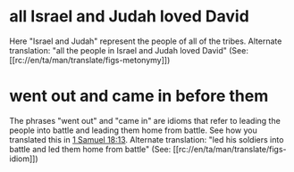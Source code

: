 # all Israel and Judah loved David

Here "Israel and Judah" represent the people of all of the tribes. Alternate translation: "all the people in Israel and Judah loved David" (See: [[rc://en/ta/man/translate/figs-metonymy]])

# went out and came in before them

The phrases "went out" and "came in" are idioms that refer to leading the people into battle and leading them home from battle. See how you translated this in [1 Samuel 18:13](../18/13.md). Alternate translation: "led his soldiers into battle and led them home from battle" (See: [[rc://en/ta/man/translate/figs-idiom]])

